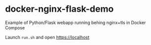 # docker-nginx-flask-demo

Example of Python/Flask webapp running behing nginx+tls in Docker Compose

Launch `run.sh` and open [https://localhost](https://localhost)
